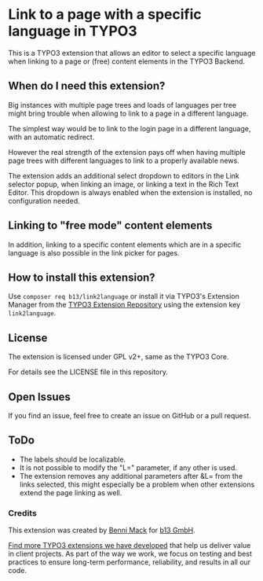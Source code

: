 # Link to a page with a specific language in TYPO3

This is a TYPO3 extension that allows an editor to select a specific language when linking to a
page or (free) content elements in the TYPO3 Backend.

## When do I need this extension?

Big instances with multiple page trees and loads of languages per tree might bring trouble when
allowing to link to a page in a different language.

The simplest way would be to link to the login page in a different language, with an automatic
redirect.

However the real strength of the extension pays off when having multiple page trees with different
languages to link to a properly available news.

The extension adds an additional select dropdown to editors in the Link selector popup, when linking
an image, or linking a text in the Rich Text Editor. This dropdown is always enabled
when the extension is installed, no configuration needed.

## Linking to "free mode" content elements

In addition, linking to a specific content elements which are in a specific language
is also possible in the link picker for pages.

## How to install this extension?

Use `composer req b13/link2language` or install it via TYPO3's Extension Manager from the
[TYPO3 Extension Repository](https://extensions.typo3.org) using the extension key `link2language`.

## License

The extension is licensed under GPL v2+, same as the TYPO3 Core.

For details see the LICENSE file in this repository.

## Open Issues

If you find an issue, feel free to create an issue on GitHub or a pull request.

## ToDo

- The labels should be localizable.
- It is not possible to modify the "L=" parameter, if any other is used.
- The extension removes any additional parameters after &L= from the links selected, this might
especially be a problem when other extensions extend the page linking as well.


### Credits

This extension was created by [Benni Mack](https://github.com/bmack) for [b13 GmbH](https://b13.com).

[Find more TYPO3 extensions we have developed](https://b13.com/useful-typo3-extensions-from-b13-to-you) that help us deliver value in client projects. As part of the way we work, we focus on testing and best practices to ensure long-term performance, reliability, and results in all our code.
